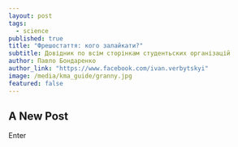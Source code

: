 ```yaml
---
layout: post
tags: 
  - science
published: true
title: "Фрешостаття: кого залайкати?"
subtitle: Довідник по всім сторінкам студентьских організацій
author: Павло Бондаренко
author_link: "https://www.facebook.com/ivan.verbytskyi"
image: /media/kma_guide/granny.jpg
featured: false
---
```


## A New Post

Enter